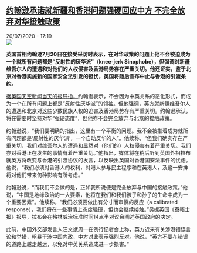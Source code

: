 <!--1595260509000-->
[约翰逊承诺就新疆和香港问题强硬回应中方 不完全放弃对华接触政策](http://www.rfi.fr//cn/%E6%94%BF%E6%B2%BB/20200720-%E7%BA%A6%E7%BF%B0%E9%80%8A%E6%89%BF%E8%AF%BA%E5%B0%B1%E6%96%B0%E7%96%86%E5%92%8C%E9%A6%99%E6%B8%AF%E9%97%AE%E9%A2%98%E5%BC%BA%E7%A1%AC%E5%9B%9E%E5%BA%94%E4%B8%AD%E6%96%B9-%E4%B8%8D%E5%AE%8C%E5%85%A8%E6%94%BE%E5%BC%83%E5%AF%B9%E5%8D%8E%E6%8E%A5%E8%A7%A6%E6%94%BF%E7%AD%96)
------

<div>20/07/2020 - 17:19</div><img src="https://s.rfi.fr/media/display/b88fd3a4-ca9c-11ea-8629-005056bf87d6/w:310/p:16x9/2020-07-20T110336Z_1621528019_RC2ZWH9E9GZ3_RTRMADP_3_BRITAIN-POLITICS.JPG"><p><strong>英国首相约翰逊7月20日在接受采访时表示，在对华政策的问题上他不会被迫成为一个就所有问题都是“反射性的厌华派”（knee-jerk Sinophobe），但强调对新疆维吾尔人的遭遇和对他们的人权侵害及香港局势存在严重关切。他还证实，鉴于北京对香港实施新的国家安全法引发的担忧，英国将随后宣布中止与香港的引渡条约。</strong></p><div class="t-content__body u-clearfix"><div class="m-interstitial"></div><p><a target="_blank" href="http://news.sky.com/story/boris-johnson-says-he-wont-be-pushed-into-becoming-a-knee-jerk-sinophobe-amid-deterioration-in-china-ties-12032515">据英国天空新闻当天的报导指，</a>约翰逊表示，不会因为中英关系的恶化形式，而成为一个在所有问题上都是“反射性厌华派”的领袖。但他强调，英方就新疆维吾尔人的遭遇和北京对这些少数民族人权的迫害及香港局势存有严重关切。约翰逊承认，将在需要时坚持对华“强硬态度”，但他亦不会完全放弃与北京的接触政策。</p><p>约翰逊说，“我们要明确的指出，这里有一个平衡的问题。我不会被推着成为就所有问题都是‘反射性的厌华派’，一个自动反华的人”。他续称，“但我们确实存在严重关切，我们对维吾尔人的遭遇和显然对（他们的）人权侵害有着严重关切。我们亦对香港正在发生的事情有着严重关切。”他指出，媒体将在稍后听到英国外相拉布就英方将改变与香港的引渡协议的发言，以反映出英国对香港国安法事件的忧虑。他说，“我们必须对香港人的权利，对港人参与民主程序和在英港人，及这一安排将对他们带来何种影响有所考虑。”</p><p>约翰逊说，“而我们不会做的是，正如我所说便是完全放弃与中国的接触政策。”他说，“中国是地缘政治的一大要素，他将在我们和我们孩子和孙子的生命中成为一个重要因素”。他续称，“我们必须要做出有分寸而审慎的反应（a calibrated response），我们将在一些事情上态度强硬，但也会继续接触。”另据英国《泰晤士报》报导，拉布会在格林威治标准时间14点半对议会阐述英国政府的决定。</p><p>此前，中国外交部发言人汪文斌周一在例行记者会上称，英方近来有关涉港错误言论和举措，粗暴干涉中国内政，中方对此表示强烈反对。他说，“英方不要在错误的道路上越走越远，以免对中英关系造成进一步损害。”</p><div class="o-self-promo o-self-promo--nl o-self-promo--hidden" data-selfpromo-newsletter></div><div class="o-self-promo o-self-promo--app o-self-promo--hidden" data-selfpromo-app></div></div>
